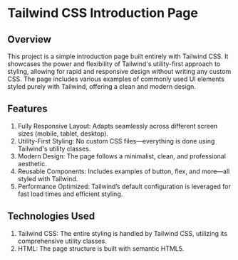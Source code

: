 # Tailwind CSS Introduction Page

## Overview
This project is a simple introduction page built entirely with Tailwind CSS. It showcases the power and flexibility of Tailwind's utility-first approach to styling, allowing for rapid and responsive design without writing any custom CSS. The page includes various examples of commonly used UI elements styled purely with Tailwind, offering a clean and modern design.

## Features

1. Fully Responsive Layout: Adapts seamlessly across different screen sizes (mobile, tablet, desktop).
2. Utility-First Styling: No custom CSS files—everything is done using Tailwind's utility classes.
3. Modern Design: The page follows a minimalist, clean, and professional aesthetic.
4. Reusable Components: Includes examples of button, flex, and more—all styled with Tailwind.
5. Performance Optimized: Tailwind’s default configuration is leveraged for fast load times and efficient styling.


## Technologies Used

1. Tailwind CSS: The entire styling is handled by Tailwind CSS, utilizing its comprehensive utility classes.
2. HTML: The page structure is built with semantic HTML5.
